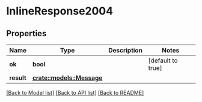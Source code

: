 # InlineResponse2004

## Properties

Name | Type | Description | Notes
------------ | ------------- | ------------- | -------------
**ok** | **bool** |  | [default to true]
**result** | [**crate::models::Message**](Message.md) |  | 

[[Back to Model list]](../README.md#documentation-for-models) [[Back to API list]](../README.md#documentation-for-api-endpoints) [[Back to README]](../README.md)


